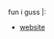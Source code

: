 
fun i guss |:
- [website](https://t-88.github.io/svelte-frontendmentor--url-shortening-api-master/)
